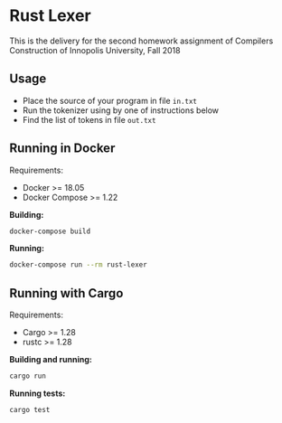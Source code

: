 # Rust Lexer

This is the delivery for the second homework assignment of Compilers Construction of Innopolis University, Fall 2018

## Usage

- Place the source of your program in file `in.txt`
- Run the tokenizer using by one of instructions below
- Find the list of tokens in file `out.txt`

##  Running in Docker

Requirements:
- Docker >= 18.05
- Docker Compose >= 1.22

**Building:**
```sh
docker-compose build
```

**Running:**
```sh
docker-compose run --rm rust-lexer
```


## Running with Cargo

Requirements:
- Cargo >= 1.28
- rustc >= 1.28


**Building and running:**
```sh
cargo run
```

**Running tests:**
```sh
cargo test
```
